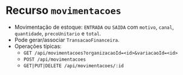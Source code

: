 # Recurso `movimentacoes`

- Movimentação de estoque: `ENTRADA` ou `SAIDA` com `motivo`, `canal`, `quantidade`, `precoUnitario` e `total`.
- Pode gerar/associar `TransacaoFinanceira`.
- Operações típicas:
  - `GET /api/movimentacoes?organizacaoId=<id>&variacaoId=<id>`
  - `POST /api/movimentacoes`
  - `GET|PUT|DELETE /api/movimentacoes/:id`
